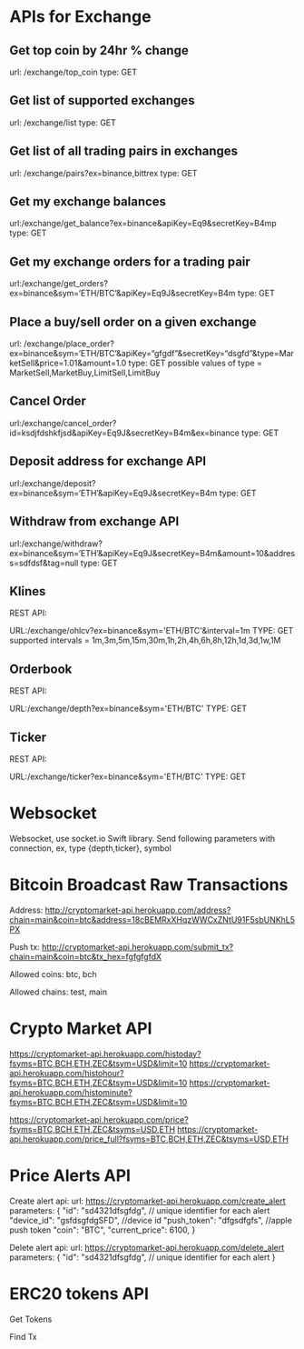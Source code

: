 APIs for Exchange
============================================

Get top coin by 24hr % change
-------------------------------------
url: /exchange/top_coin
type: GET

Get list of supported exchanges
-------------------------------------
url: /exchange/list
type: GET

Get list of all trading pairs in exchanges
------------------------------------------
url: /exchange/pairs?ex=binance,bittrex
type: GET

Get my exchange balances 
--------------------------------
url:/exchange/get_balance?ex=binance&apiKey=Eq9&secretKey=B4mp
type: GET

Get my exchange orders for a trading pair
--------------------------------------------------
url:/exchange/get_orders?ex=binance&sym=‘ETH/BTC’&apiKey=Eq9J&secretKey=B4m
type: GET

Place a buy/sell order on a given exchange
-----------------------------------------------------------------------
url: /exchange/place_order?ex=binance&sym=‘ETH/BTC’&apiKey=“gfgdf”&secretKey=“dsgfd”&type=MarketSell&price=1.01&amount=1.0
type: GET
possible values of type = MarketSell,MarketBuy,LimitSell,LimitBuy

Cancel Order
--------------------------------------
url:/exchange/cancel_order?id=ksdjfdshkfjsd&apiKey=Eq9J&secretKey=B4m&ex=binance
type: GET

Deposit address for exchange API
--------------------------------------
url:/exchange/deposit?ex=binance&sym=‘ETH’&apiKey=Eq9J&secretKey=B4m
type: GET

Withdraw from exchange API
--------------------------------------
url:/exchange/withdraw?ex=binance&sym=‘ETH’&apiKey=Eq9J&secretKey=B4m&amount=10&address=sdfdsf&tag=null
type: GET

Klines
-------------------------------------------------------------------------------
REST API:

URL:/exchange/ohlcv?ex=binance&sym='ETH/BTC'&interval=1m
TYPE: GET
supported intervals = 1m,3m,5m,15m,30m,1h,2h,4h,6h,8h,12h,1d,3d,1w,1M

Orderbook
------------------------------------------------------------------------------
REST API:

URL:/exchange/depth?ex=binance&sym='ETH/BTC'
TYPE: GET

Ticker
------------------------------------------------------------------------------
REST API:

URL:/exchange/ticker?ex=binance&sym='ETH/BTC'
TYPE: GET

Websocket
=====================================================
Websocket, use socket.io Swift library. Send following parameters with connection, 
ex, type {depth,ticker}, symbol


Bitcoin Broadcast Raw Transactions
=====================================================

Address: 
http://cryptomarket-api.herokuapp.com/address?chain=main&coin=btc&address=18cBEMRxXHqzWWCxZNtU91F5sbUNKhL5PX

Push tx: 
http://cryptomarket-api.herokuapp.com/submit_tx?chain=main&coin=btc&tx_hex=fgfgfgfdX

Allowed coins:
btc, bch

Allowed chains:
test, main

Crypto Market API
=====================================================

https://cryptomarket-api.herokuapp.com/histoday?fsyms=BTC,BCH,ETH,ZEC&tsym=USD&limit=10
https://cryptomarket-api.herokuapp.com/histohour?fsyms=BTC,BCH,ETH,ZEC&tsym=USD&limit=10
https://cryptomarket-api.herokuapp.com/histominute?fsyms=BTC,BCH,ETH,ZEC&tsym=USD&limit=10


https://cryptomarket-api.herokuapp.com/price?fsyms=BTC,BCH,ETH,ZEC&tsyms=USD,ETH
https://cryptomarket-api.herokuapp.com/price_full?fsyms=BTC,BCH,ETH,ZEC&tsyms=USD,ETH


Price Alerts API
=====================================================
Create alert api:
url: https://cryptomarket-api.herokuapp.com/create_alert
parameters:
{
	"id": "sd4321dfsgfdg", // unique identifier for each alert
	"device_id": "gsfdsgfdgSFD", //device id
	"push_token": "dfgsdfgfs", //apple push token
	"coin": "BTC",
	"current_price": 6100,
}

Delete alert api:
url: https://cryptomarket-api.herokuapp.com/delete_alert
parameters:
{
	"id": "sd4321dfsgfdg", // unique identifier for each alert
}


ERC20 tokens API
=====================================================

Get Tokens

Find Tx